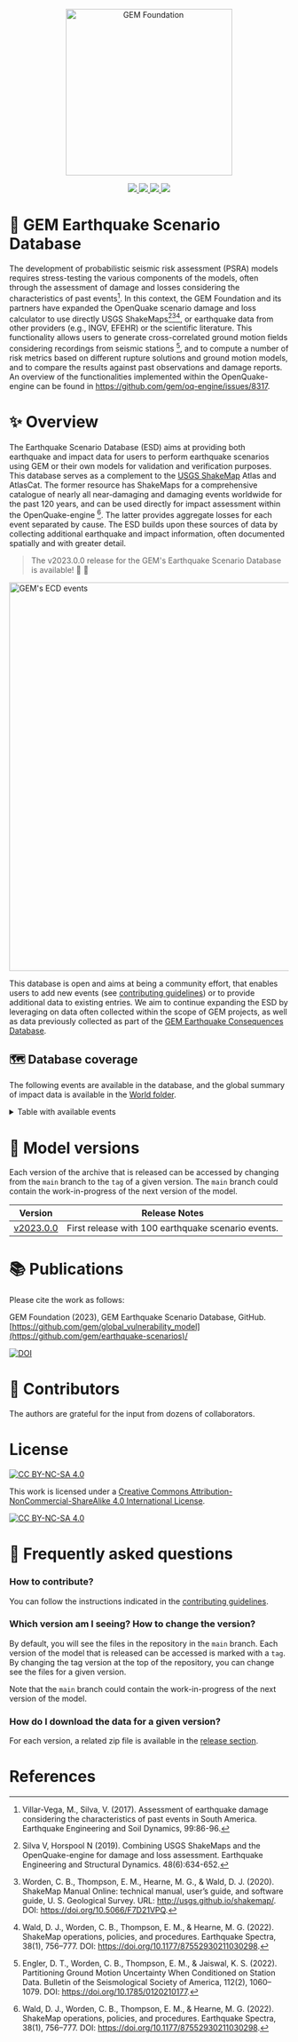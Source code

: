 
<div align='center'>
<p align="center">
    <img src="https://upload.wikimedia.org/wikipedia/commons/thumb/5/5b/Global_Earthquake_Model_Logo.png/440px-Global_Earthquake_Model_Logo.png" alt="GEM Foundation" width="300"/>
</p>
<a href='./earthquake_scenarios/'>
    <img src='https://img.shields.io/badge/Earthquake_Scenarios-green?style=for-the-badge'>
</a>
<a href='./World/'>
    <img src='https://img.shields.io/badge/Global_coverage-gray?style=for-the-badge'>
</a>
<a href='./contribute_guidelines.md'>
    <img src='https://img.shields.io/badge/Contribute-orange?style=for-the-badge'>
</a>
<a href='LICENSE.txt'>
    <img src='https://img.shields.io/badge/LICENSE-blue?style=for-the-badge'>
</a>
</div>

# 🔎 GEM Earthquake Scenario Database

The development of probabilistic seismic risk assessment (PSRA) models requires stress-testing the various components of the models, often through the assessment of damage and losses considering the characteristics of past events[^1]. In this context, the GEM Foundation and its partners have expanded the OpenQuake scenario damage and loss calculator to use directly USGS ShakeMaps[^2][^3][^4], or earthquake data from other providers (e.g., INGV, EFEHR) or the scientific literature. This functionality allows users to generate cross-correlated ground motion fields considering recordings from seismic stations [^5], and to compute a number of risk metrics based on different rupture solutions and ground motion models, and to compare the results against past observations and damage reports. An overview of the functionalities implemented within the OpenQuake-engine can be found in https://github.com/gem/oq-engine/issues/8317.

# ✨ Overview

The Earthquake Scenario Database (ESD) aims at providing both earthquake and impact data for users to perform earthquake scenarios using GEM or their own models for validation and verification purposes. This database serves as a complement to the [USGS ShakeMap](https://earthquake.usgs.gov/data/shakemap/) Atlas and AtlasCat. The former resource has ShakeMaps for a comprehensive catalogue of nearly all near-damaging and damaging events worldwide for the past 120 years, and can be used directly for impact assessment within the OpenQuake-engine [^4]. The latter provides aggregate losses for each event separated by cause. The ESD builds upon these sources of data by collecting additional earthquake and impact information, often documented spatially and with greater detail.

> The v2023.0.0 release for the GEM's Earthquake Scenario Database is available! 🥳 🚀

<div align='left'>
    <img src="./World/eq_events.png" alt="GEM's ECD events" width="700"/>
</div>

This database is open and aims at being a community effort, that enables users to add new events (see [contributing guidelines](./contribute_guidelines.md)) or to provide additional data to existing entries. We aim to continue expanding the ESD by leveraging on data often collected within the scope of GEM projects, as well as data previously collected as part of the [GEM Earthquake Consequences Database](https://www.globalquakemodel.org/gempublications/Introduction-to-the-GEM-Earthquake-Consequences-Database-(GEMECD)).

## 🗺️ Database coverage

The following events are available in the database, and the global summary of impact data is available in the [World folder](./World).

<details>
<summary> Table with available events
</summary>

|     | Country                                 |   Year | Event_Name                                                                    |   Mw |   Depth_(km) | Max_Intensity_(MMI)          |
|----:|:----------------------------------------|-------:|:------------------------------------------------------------------------------|-----:|-------------:|:-----------------------------|
|   0 | Albania                                 |   2019 | [Durres](./Albania/20191126_M6.4_Albania)                                     | 6.4  |        22    | VIII                         |
|   1 | Algeria                                 |   2003 | [Boumerdes_2003](./Algeria/20030521_M6.8_Boumerdes)                           | 6.8  |        12    | IX-X                         |
|   2 | Australia                               |   1989 | [Newcastle](./Australia/19891227_M5.4_Newcastle)                              | 5.4  |        10    | VIII                         |
|   3 | Botswana                                |   2017 | [Moijabana_2017](./Botswana/20170403_M6.5_Moijabana)                          | 6.46 |        23.5  | VIII                         |
|   4 | Chile                                   |   1960 | [Valdivia_1960](./Chile/19600522_M9.5_Valdivia)                               | 9.5  |        25    | IX                           |
|   5 | Chile                                   |   2010 | [Maule_2010](./Chile/20100227_M8.8_Maule)                                     | 8.8  |        30    | VIII                         |
|   6 | Chile                                   |   2014 | [Iquique_2014](./Chile/20140401_M8.2_Iquique)                                 | 8.2  |        38.9  | VIII                         |
|   7 | Chile                                   |   2015 | [Illapel_2015](./Chile/20150916_M8.3_Illapel)                                 | 8.3  |        22.44 | VIII                         |
|   8 | Colombia                                |   1983 | [Popayán_1983 ](./Colombia/19830331_M5.6_Popayan)                             | 5.6  |        15    | VIII                         |
|   9 | Colombia                                |   1994 | [Cacua_1994](./Colombia/19940606_M6.8_Cauca)                                  | 6.8  |        10    | IX                           |
|  10 | Colombia                                |   1999 | [Armenia_1999](./Colombia/19990125_M6.1_Armenia)                              | 6.1  |        15    | IX                           |
|  11 | Colombia                                |   2004 | [Pizarro_2004](./Colombia/20041115_M7.2_Pizarro)                              | 7.2  |        15    | VIII                         |
|  12 | Colombia                                |   2008 | [Quetame_2008](./Colombia/20080524_M5.9_Quetame)                              | 5.9  |        10    | VII                          |
|  13 | Colombia                                |   2023 | [El Calvario](./Colombia/20230817_M6.1_ElCalvario)                            | 6.1  |        10    | VII                          |
|  14 | Costa Rica                              |   1991 | [Limon](./Costa_Rica/19910422_M7.6_Limon)                                     | 7.6  |        10    | VIII                         |
|  15 | Costa Rica                              |   2009 | [Cinchona](./Costa_Rica/20090108_M6.1_Cinchona)                               | 6.2  |         4.6  | IX in Cinchona e Isla Bonita |
|  16 | Costa Rica                              |   2012 | [Nicoya](./Costa_Rica/20120905_M7.6_Nicoya)                                   | 7.6  |        15.4  | VII                          |
|  17 | Costa Rica                              |   2017 | [Puntarenas_2017](./Costa_Rica/20171113_M6.5_Puntarenas)                      | 6.5  |        22    | VIII                         |
|  18 | Croatia                                 |   2020 | [Petrijna_2020](./Croatia/20201229_M6.3_Petrijna)                             | 6.4  |        10    | IX                           |
|  19 | Croatia                                 |   2020 | [Zagreb_2020](./Croatia/20200322_M5.1_Zagreb)                                 | 5.3  |        10    | VIII                         |
|  20 | Cyprus                                  |   1996 | [Cyprus](./Cyprus/19961009_M6.8_Cyprus)                                       | 6.8  |        33    | VI                           |
|  21 | Ecuador                                 |   2016 | [Pedernales_2016](./Ecuador/20160416_M7.8_Pedernales)                         | 7.8  |        17    | IX                           |
|  22 | Egypt                                   |   1992 | [Cairo_1992](./Egypt/19921012_M5.9_Cairo)                                     | 5.8  |        21.5  | VIII                         |
|  23 | El Salvador                             |   2001 | [Subduction_2001](./El_Salvador/20010113_M7.7_Subduction)                     | 7.7  |        39    | VIII                         |
|  24 | El Salvador                             |   2001 | [San Vicente](./El_Salvador/20010213_M6.6_SanVicente)                         | 6.6  |        13    | VIII                         |
|  25 | Greece                                  |   1981 | [GulfofCorinth_1981](./Greece/19810224_M6.7_GulfofCorinth)                    | 6.7  |        33    | IX                           |
|  26 | Greece                                  |   1981 | [GulfofCorinth_1981](./Greece/19810225_M6.4_GulfofCorinth)                    | 6.4  |        33    | IX                           |
|  27 | Greece                                  |   1981 | [GulfofCorinth_1981](./Greece/19810000_Sequence_GulfOfCorinth)                | 6.7  |        33    | IX                           |
|  28 | Greece                                  |   1986 | [Kalamata_1986](./Greece/19860913_M6.0_Kalamata)                              | 6    |        11.2  | X                            |
|  29 | Greece                                  |   1988 | [Elia_1988](./Greece/19881016_M5.88_Elia)                                     | 5.9  |        25.2  | VII                          |
|  30 | Greece                                  |   1995 | [Aigio_1995](./Greece/19950615_M6.4_Aigio)                                    | 6.5  |        14.2  | VIII                         |
|  31 | Greece                                  |   1995 | [KozaniGrevena_1995](./Greece/19950513_M6.5_KozaniGrevena)                    | 6.6  |        14    | VIII                         |
|  32 | Greece                                  |   1999 | [Athens_1999](./Greece/19990907_M5.9_Athens)                                  | 6    |        10    | IX                           |
|  33 | Greece                                  |   2014 | [Kefalonia_2014](./Greece/20140126_M6.1_Kefalonia)                            | 6.1  |         8    | VIII                         |
|  34 | Greece                                  |   2014 | [Kefalonia_2014](./Greece/20140203_M6.0_Kefalonia)                            | 6    |         5    | VII                          |
|  35 | Greece                                  |   2014 | [Kefalonia_2014](./Greece/20140000_Sequence_Kefalonia)                        | 6.1  |         8    | VII                          |
|  36 | Greece                                  |   2015 | [Lefkada_2015](./Greece/20151117_M6.5_Lefkada)                                | 6.5  |        11    | VIII                         |
|  37 | Greece                                  |   2017 | [AegeanSea_2017](./Greece/20170612_M6.3_AegeanSea)                            | 6.3  |        12    | VII                          |
|  38 | Greece                                  |   2020 | [AegeanSea_2020](./Greece/20201030_M7_AegeanSea)                              | 7    |        21    | VIII                         |
|  39 | Haiti                                   |   2010 | [Haiti](./Haiti/20100112_M7.0_Haiti)                                          | 7    |        13    | IX                           |
|  40 | Haiti                                   |   2021 | [Haiti](./Haiti/20210814_M7.2_Haiti)                                          | 7.2  |        10    | VIII                         |
|  41 | Iceland                                 |   2000 | [Iceland](./Iceland/20000617_M5.87_Iceland)                                   | 6.5  |        10    | VIII                         |
|  42 | Iceland                                 |   2000 | [Iceland_2000](./Iceland/20000620_M6.46_Iceland)                              | 6.5  |        10    | IX                           |
|  43 | Iceland                                 |   2008 | [Iceland_2008](./Iceland/20080529_M6.32_Iceland)                              | 6.3  |         9    | VIII                         |
|  44 | India, China, Nepal, Bhutan, Bangladesh |   2011 | [Sikkim_2011](./India, China, Nepal, Bhutan, Bangladesh/20110918_M6.9_Sikkim) | 6.9  |        50    | VIII                         |
|  45 | Indonesia                               |   2006 | [Yogyakarta](./Indonesia/20060527_M6.4_Yogyakarta)                            | 6.4  |        12.5  | VIII                         |
|  46 | Indonesia                               |   2009 | [Padang ](./Indonesia/20090930_M7.6_Padang)                                   | 7.6  |        81    | VIII                         |
|  47 | Iran                                    |   1978 | [Tabas](./Iran/19780916_M7.3_Tabas)                                           | 7.3  |        33    | IX                           |
|  48 | Iran                                    |   1990 | [Manjil-Rudbar](./Iran/19900620_M7.4_Manjil-Rudbar)                           | 7.4  |        18.5  | IX                           |
|  49 | Iran                                    |   1997 | [Qayen](./Iran/19970510_M7.2_Qayen)                                           | 7.2  |        10    | IX                           |
|  50 | Iran                                    |   1997 | [Golestan](./Iran/19970228_M6.1_Golestan)                                     | 6.1  |        10    | VIII                         |
|  51 | Iran                                    |   2003 | [Bam](./Iran/20031226_M6.6_Bam)                                               | 6.6  |        10    | IX                           |
|  52 | Iran                                    |   2005 | [Zarand](./Iran/20050222_M6.5_Zarand)                                         | 6.5  |        14    | VIII                         |
|  53 | Iran                                    |   2012 | [Ahar-Varzaghan](./Iran/20120811_M6.4_Ahar-Varzaghan)                         | 6.4  |        11    | VII                          |
|  54 | Iran                                    |   2012 | [Ahar-Varzaghan](./Iran/20120811_M6.2_Ahar-Varzaghan)                         | 6.2  |        12    | VIII                         |
|  55 | Iran                                    |   2012 | [Ahar-Varzaghan](./Iran/20120000_Sequence_Ahar-Varzaghan)                     | 6.4  |        11    | VII                          |
|  56 | Iran                                    |   2017 | [Sarpole-Zahab](./Iran/20171112_M7.3_SarpoleZahab)                            | 7.3  |        18.1  | IX                           |
|  57 | Italy                                   |   1980 | [Irpinia_1980](./Italy/19801123_M6.9_Irpinia)                                 | 6.9  |        10    | X                            |
|  58 | Italy                                   |   1990 | [Augusta_1990](./Italy/19901213_M5.61_Augusta)                                | 5.6  |        11.1  | VIII                         |
|  59 | Italy                                   |   1997 | [UmbriaMarche_1997](./Italy/19970000_Sequence_UmbriaMarche)                   | 5.7  |        10    | X                            |
|  60 | Italy                                   |   1997 | [UmbriaMarche_1997](./Italy/19971014_M5.86_UmbriaMarche)                      | 5.5  |        10    | VII                          |
|  61 | Italy                                   |   1997 | [UmbriaMarche_1997](./Italy/19970926_M5.97_UmbriaMarche)                      | 6    |        10    | VIII                         |
|  62 | Italy                                   |   1997 | [UmbriaMarche_1997](./Italy/19970926_M5.72_UmbriaMarche)                      | 5.7  |        10    | VIII                         |
|  63 | Italy                                   |   2002 | [Molise_2002](./Italy/20021031_M5.74_Molise)                                  | 5.9  |        10    | VII                          |
|  64 | Italy                                   |   2002 | [Molise_2002](./Italy/20021101_M5.72_Molise)                                  | 5.8  |        10    | VII                          |
|  65 | Italy                                   |   2002 | [Molise_2002](./Italy/20020000_Sequence_Molise)                               | 5.9  |        10    | VIII                         |
|  66 | Italy                                   |   2004 | [Gardone_2004](./Italy/20041124_M4.99_Gardone)                                | 5.1  |        17.2  | VIII                         |
|  67 | Italy                                   |   2009 | [Laquila_2009](./Italy/20090406_M6.18_Laquila)                                | 6.3  |         8.8  | VIII                         |
|  68 | Italy                                   |   2009 | [Laquila_2009](./Italy/20090407_M5.4_Laquila)                                 | 5.5  |        15.1  | VI                           |
|  69 | Italy                                   |   2009 | [Laquila_2009](./Italy/20090000_Sequence_Laquila)                             | 6.3  |         8.8  | X                            |
|  70 | Italy                                   |   2012 | [EmiliaRomagna_2012](./Italy/20120520_M5.8_EmiliaRomagna)                     | 6    |         6.3  | VIII                         |
|  71 | Italy                                   |   2012 | [EmiliaRomagna_2012](./Italy/20120529_M5.6_EmiliaRomagna)                     | 5.8  |        10.2  | VIII                         |
|  72 | Italy                                   |   2012 | [EmiliaRomagna_2012](./Italy/20120000_Sequence_EmiliaRomagna)                 | 6    |         6.3  | VIII                         |
|  73 | Italy                                   |   2016 | [CentralItaly_2016](./Italy/20161026_M6.09_CentralItaly)                      | 6.1  |        10    | VIII                         |
|  74 | Italy                                   |   2016 | [CentralItaly_2016](./Italy/20160824_M6.21_CentralItaly)                      | 6.2  |         4.44 | IX                           |
|  75 | Italy                                   |   2016 | [CentralItaly](./Italy/20162017_Sequence_CentralItaly)                        | 6.6  |         4.44 | IX                           |
|  76 | Italy                                   |   2016 | [CentralItaly_2016](./Italy/20161030_M6.5_CentralItaly)                       | 6.6  |         8    | IX                           |
|  77 | Italy                                   |   2017 | [CentralItaly_2017](./Italy/20170118_M5.95_CentralItaly)                      | 5.7  |         7    | VII                          |
|  78 | Japan                                   |   1995 | [Kobe_1995](./Japan/19950117_M6.9_Kobe)                                       | 6.9  |        21.9  | IX                           |
|  79 | Japan                                   |   2011 | [Tōhoku_2011](./Japan/20110311_M9.1_Tohoku)                                   | 9.1  |        29    | VIII                         |
|  80 | Japan                                   |   2016 | [Kumamoto_2016](./Japan/20160416_M7.0_Kumamoto)                               | 7    |        10    | IX                           |
|  81 | Japan                                   |   2018 | [Osaka_2018](./Japan/20180618_M5.5_Osaka)                                     | 5.5  |        10.3  | VIII                         |
|  82 | Japan                                   |   2018 | [HokkaidoEasternIburi_2018](./Japan/20180906_M6.6_HokkaidoEasternIburi)       | 6.6  |        35    | X                            |
|  83 | Japan                                   |   2019 | [Yamagata_2019](./Japan/20190618_M6.4_Yamagata)                               | 6.4  |        12    | VII                          |
|  84 | Mexico                                  |   1985 | [Mexico_Michoacan ](./Mexico/19850919_M8.1_Michoacan)                         | 8.1  |        15    | VII                          |
|  85 | Mexico                                  |   1999 | [Oaxaca_1999](./Mexico/19990930_M7.4_Oaxaca)                                  | 7.4  |        39    | VIII                         |
|  86 | Mexico                                  |   2017 | [Chiapas_2017](./Mexico/20170908_M8.2_Chiapas)                                | 8.2  |        45.9  | VII                          |
|  87 | Mexico                                  |   2017 | [Puebla_2017](./Mexico/20170919_M7.1_Puebla)                                  | 7.1  |        51.2  | VIII                         |
|  88 | Mexico                                  |   2021 | [Guerrero_2021](./Mexico/20210907_M7.1_Guerrero)                              | 7.1  |        10    | VIII                         |
|  89 | Mexico                                  |   2020 | [Oaxaca_2020](./Mexico /20200623_M7.4_Oaxaca)                                 | 7.4  |        22.6  | VIII                         |
|  90 | Morocco                                 |   2004 | [AlHoceima_2004](./Morocco/20040224_M6.3_AlHoceima)                           | 6.3  |        12.2  | IX                           |
|  91 | Nepal, India, China, Bangladesh         |   2015 | [Gorkha_2015](./Nepal, India, China, Bangladesh/20150425_M7.8_Gorkha)         | 7.8  |         8.22 | IX                           |
|  92 | Netherlands                             |   1992 | [Roermond_1992](./Netherlands/19920413_M5.3_Roermond)                         | 5.4  |        21.2  | VIII                         |
|  93 | New_Zealand                             |   2010 | [Canterbury_2010](./New_Zealand/20100904_M7.0_Canterbury)                     | 7    |        12    | VIII                         |
|  94 | New_Zealand                             |   2011 | [Christchurch_2011](./New_Zealand/20110222_M6.1_Christchurch)                 | 6.1  |         5.9  | IX                           |
|  95 | Pakistan, India, Afghanistan            |   2005 | [Kashmir](./Pakistan, India, Afghanistan/20051008_M7.6_Kashmir)               | 7.6  |        26    | IX                           |
|  96 | Peru                                    |   2007 | [Pisco_2007](./Peru/20070815_M7.9_Pisco)                                      | 7.9  |        40    | VIII                         |
|  97 | Romania                                 |   1990 | [Vrancea_1990](./Romania/19900531_M6.31_Vrancea)                              | 6.3  |        88.2  | V                            |
|  98 | Romania                                 |   1990 | [Vrancea_1990](./Romania/19900530_Sequence_Vrancea)                           | 7    |        89.3  | VIII                         |
|  99 | Romania                                 |   1990 | [Vrancea_1990](./Romania/19900530_M6.95_Vrancea)                              | 7    |        89.3  | VIII                         |
| 100 | Serbia                                  |   2010 | [Kraljevo](./Serbia/20101103_M5.52_Kraljevo)                                  | 5.5  |         0.9  | VI                           |
| 101 | Spain                                   |   2011 | [Lorca_2011](./Spain/20110511_M5.1_Lorca)                                     | 5.1  |         1    | VI                           |
| 102 | Tanzania, Uganda                        |   2016 | [Bukoba_2016](./Tanzania, Uganda/20160910_M5.9_Bukoba)                        | 5.9  |        40    | VII                          |
| 103 | Turkey                                  |   1992 | [Erzincan](./Turkey/19920313_M6.68_Erzincan)                                  | 6.7  |        27.2  | VIII                         |
| 104 | Turkey                                  |   1995 | [Dinar](./Turkey/19951001_M6.42_Dinar)                                        | 6.4  |        33    | VIII                         |
| 105 | Turkey                                  |   1998 | [AdanaCeyhan_1998](./Turkey/19980627_M6.28_AdanaCeyhan)                       | 6.3  |        33    | IV                           |
| 106 | Turkey                                  |   1999 | [Duzce_1999](./Turkey/19991112_M6.71_Duzce)                                   | 7.2  |        10    | IX                           |
| 107 | Turkey                                  |   1999 | [Izmit](./Turkey/19990817_M7.53_Izmit)                                        | 7.6  |        17    | X                            |
| 108 | Turkey                                  |   2011 | [Van_2011](./Turkey/20111023_M7.1_Van)                                        | 7.1  |        18    | VIII                         |
| 109 | Turkey                                  |   2023 | [CentralTurkey_2023](./Turkey/20230206_M7.8_KahramanmarasGaziantep)           | 7.8  |        10    | XII                          |

</details>

# 🚀 Model versions

Each version of the archive that is released can be accessed by changing from the `main` branch to the `tag` of a given version.
The `main` branch could contain the work-in-progress of the next version of the model.

| Version   | Release Notes                                                            |
|-----------|--------------------------------------------------------------------------|
| [v2023.0.0](https://github.com/gem/ecd/tree/v2023.0.0) | First release with 100 earthquake scenario events.|

# 📚 Publications

Please cite the work as follows:

GEM Foundation (2023), GEM Earthquake Scenario Database, GitHub. 
[https://github.com/gem/global_vulnerability_model](https://github.com/gem/earthquake-scenarios)/

[![DOI](https://zenodo.org/badge/DOI/10.5281/zenodo.8425465.svg)](https://doi.org/10.5281/zenodo.8425465)


# 🌟 Contributors

The authors are grateful for the input from dozens of collaborators. 

# License
[![CC BY-NC-SA 4.0][cc-by-nc-sa-shield]][cc-by-nc-sa]

This work is licensed under a
[Creative Commons Attribution-NonCommercial-ShareAlike 4.0 International License][cc-by-nc-sa].

[![CC BY-NC-SA 4.0][cc-by-nc-sa-image]][cc-by-nc-sa]

[cc-by-nc-sa]: http://creativecommons.org/licenses/by-nc-sa/4.0/
[cc-by-nc-sa-image]: https://licensebuttons.net/l/by-nc-sa/4.0/88x31.png
[cc-by-nc-sa-shield]: https://img.shields.io/badge/License-CC%20BY--NC--SA%204.0-lightgrey.svg

# 🤔 Frequently asked questions

### How to contribute?

You can follow the instructions indicated in the [contributing guidelines](./contribute_guidelines.md).

### Which version am I seeing? How to change the version?

By default, you will see the files in the repository in the `main` branch. Each version of the model that is released can be accessed is marked with a `tag`. By changing the tag version at the top of the repository, you can change see the files for a given version.

Note that the `main` branch could contain the work-in-progress of the next version of the model.

### How do I download the data for a given version?

For each version, a related zip file is available in the [release section](https://github.com/gem/global_exposure_model/releases).

# References
[^1]: Villar-Vega, M., Silva, V. (2017). Assessment of earthquake damage considering the characteristics of past events in South America. Earthquake Engineering and Soil Dynamics, 99:86-96.
[^2]: Silva V, Horspool N (2019). Combining USGS ShakeMaps and the OpenQuake-engine for damage and loss assessment. Earthquake Engineering and Structural Dynamics. 48(6):634-652.
[^3]: Worden, C. B., Thompson, E. M., Hearne, M. G., & Wald, D. J. (2020). ShakeMap Manual Online: technical manual, user’s guide, and software guide, U. S. Geological Survey. URL: http://usgs.github.io/shakemap/. DOI: https://doi.org/10.5066/F7D21VPQ.
[^4]: Wald, D. J., Worden, C. B., Thompson, E. M., & Hearne, M. G. (2022). ShakeMap operations, policies, and procedures. Earthquake Spectra, 38(1), 756–777. DOI: https://doi.org/10.1177/87552930211030298.
[^5]: Engler, D. T., Worden, C. B., Thompson, E. M., & Jaiswal, K. S. (2022). Partitioning Ground Motion Uncertainty When Conditioned on Station Data. Bulletin of the Seismological Society of America, 112(2), 1060–1079. DOI: https://doi.org/10.1785/0120210177.
